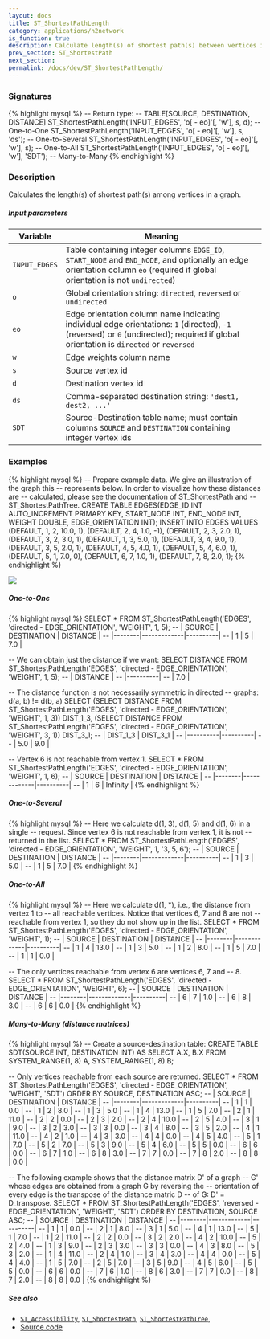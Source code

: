 ```yaml
---
layout: docs
title: ST_ShortestPathLength
category: applications/h2network
is_function: true
description: Calculate length(s) of shortest path(s) between vertices in a graph
prev_section: ST_ShortestPath
next_section:
permalink: /docs/dev/ST_ShortestPathLength/
---
```


### Signatures

{% highlight mysql %}
-- Return type:
--     TABLE[SOURCE, DESTINATION, DISTANCE]
ST_ShortestPathLength('INPUT_EDGES', 'o[ - eo]'[, 'w'],
                      s, d);    -- One-to-One
ST_ShortestPathLength('INPUT_EDGES', 'o[ - eo]'[, 'w'],
                      s, 'ds'); -- One-to-Several
ST_ShortestPathLength('INPUT_EDGES', 'o[ - eo]'[, 'w'],
                      s);       -- One-to-All
ST_ShortestPathLength('INPUT_EDGES', 'o[ - eo]'[, 'w'],
                      'SDT');   -- Many-to-Many
{% endhighlight %}

### Description

Calculates the length(s) of shortest path(s) among vertices in a
graph.

##### Input parameters

| Variable      | Meaning                                                                                                                                                                               |
|---------------|---------------------------------------------------------------------------------------------------------------------------------------------------------------------------------------|
| `INPUT_EDGES` | Table containing integer columns `EDGE_ID`, `START_NODE` and `END_NODE`, and optionally an edge orientation column `eo` (required if global orientation is not `undirected`)          |
| `o`           | Global orientation string: `directed`, `reversed` or `undirected`                                                                                                                     |
| `eo`          | Edge orientation column name indicating individual edge orientations: `1` (directed), `-1` (reversed) or `0` (undirected); required if global orientation is `directed` or `reversed` |
| `w`           | Edge weights column name                                                                                                                                                              |
| `s`           | Source vertex id                                                                                                                                                                      |
| `d`           | Destination vertex id                                                                                                                                                                 |
| `ds`          | Comma-separated destination string: `'dest1, dest2, ...'`                                                                                                                             |
| `SDT`         | Source-Destination table name; must contain columns `SOURCE` and `DESTINATION` containing integer vertex ids                                                                          |

### Examples

{% highlight mysql %}
-- Prepare example data. We give an illustration of the graph this
-- represents below. In order to visualize how these distances are
-- calculated, please see the documentation of ST_ShortestPath and
-- ST_ShortestPathTree.
CREATE TABLE EDGES(EDGE_ID INT AUTO_INCREMENT PRIMARY KEY,
                   START_NODE INT,
                   END_NODE INT,
                   WEIGHT DOUBLE,
                   EDGE_ORIENTATION INT);
INSERT INTO EDGES VALUES
    (DEFAULT, 1, 2, 10.0,  1),
    (DEFAULT, 2, 4,  1.0, -1),
    (DEFAULT, 2, 3,  2.0,  1),
    (DEFAULT, 3, 2,  3.0,  1),
    (DEFAULT, 1, 3,  5.0,  1),
    (DEFAULT, 3, 4,  9.0,  1),
    (DEFAULT, 3, 5,  2.0,  1),
    (DEFAULT, 4, 5,  4.0,  1),
    (DEFAULT, 5, 4,  6.0,  1),
    (DEFAULT, 5, 1,  7.0,  0),
    (DEFAULT, 6, 7,  1.0,  1),
    (DEFAULT, 7, 8,  2.0,  1);
{% endhighlight %}

<img class="displayed" src="../wdo.svg">

##### One-to-One

{% highlight mysql %}
SELECT * FROM
    ST_ShortestPathLength('EDGES',
        'directed - EDGE_ORIENTATION',
        'WEIGHT', 1, 5);
-- | SOURCE | DESTINATION | DISTANCE |
-- |--------|-------------|----------|
-- |      1 |           5 |      7.0 |

-- We can obtain just the distance if we want:
SELECT DISTANCE FROM
    ST_ShortestPathLength('EDGES',
        'directed - EDGE_ORIENTATION',
        'WEIGHT', 1, 5);
-- | DISTANCE |
-- |----------|
-- |      7.0 |

-- The distance function is not necessarily symmetric in directed
-- graphs: d(a, b) != d(b, a)
SELECT (SELECT DISTANCE FROM
            ST_ShortestPathLength('EDGES',
                'directed - EDGE_ORIENTATION',
                'WEIGHT', 1, 3)) DIST_1_3,
       (SELECT DISTANCE FROM
            ST_ShortestPathLength('EDGES',
                'directed - EDGE_ORIENTATION',
                'WEIGHT', 3, 1)) DIST_3_1;
-- | DIST_1_3 | DIST_3_1 |
-- |----------|----------|
-- |      5.0 |      9.0 |

-- Vertex 6 is not reachable from vertex 1.
SELECT * FROM
    ST_ShortestPathLength('EDGES',
        'directed - EDGE_ORIENTATION',
        'WEIGHT', 1, 6);
-- | SOURCE | DESTINATION | DISTANCE |
-- |--------|-------------|----------|
-- |      1 |           6 | Infinity |
{% endhighlight %}

##### One-to-Several

{% highlight mysql %}
-- Here we calculate d(1, 3), d(1, 5) and d(1, 6) in a single
-- request. Since vertex 6 is not reachable from vertex 1, it is not
-- returned in the list.
SELECT * FROM
    ST_ShortestPathLength('EDGES',
        'directed - EDGE_ORIENTATION',
        'WEIGHT', 1, '3, 5, 6');
-- | SOURCE | DESTINATION | DISTANCE |
-- |--------|-------------|----------|
-- |      1 |           3 |      5.0 |
-- |      1 |           5 |      7.0 |
{% endhighlight %}

##### One-to-All

{% highlight mysql %}
-- Here we calculate d(1, *), i.e., the distance from vertex 1 to
-- all reachable vertices. Notice that vertices 6, 7 and 8 are not
-- reachable from vertex 1, so they do not show up in the list.
SELECT * FROM
    ST_ShortestPathLength('EDGES',
        'directed - EDGE_ORIENTATION',
        'WEIGHT', 1);
-- | SOURCE | DESTINATION | DISTANCE |
-- |--------|-------------|----------|
-- |      1 |           4 |     13.0 |
-- |      1 |           3 |      5.0 |
-- |      1 |           2 |      8.0 |
-- |      1 |           5 |      7.0 |
-- |      1 |           1 |      0.0 |

-- The only vertices reachable from vertex 6 are vertices 6, 7 and
-- 8.
SELECT * FROM
    ST_ShortestPathLength('EDGES',
        'directed - EDGE_ORIENTATION',
        'WEIGHT', 6);
-- | SOURCE | DESTINATION | DISTANCE |
-- |--------|-------------|----------|
-- |      6 |           7 |      1.0 |
-- |      6 |           8 |      3.0 |
-- |      6 |           6 |      0.0 |
{% endhighlight %}

##### Many-to-Many (distance matrices)

{% highlight mysql %}
-- Create a source-destination table:
CREATE TABLE SDT(SOURCE INT,
                 DESTINATION INT) AS
    SELECT A.X, B.X
    FROM SYSTEM_RANGE(1, 8) A,
         SYSTEM_RANGE(1, 8) B;

-- Only vertices reachable from each source are returned.
SELECT * FROM
    ST_ShortestPathLength('EDGES',
        'directed - EDGE_ORIENTATION',
        'WEIGHT', 'SDT')
    ORDER BY SOURCE, DESTINATION ASC;
-- | SOURCE | DESTINATION | DISTANCE |
-- |--------|-------------|----------|
-- |      1 |           1 |      0.0 |
-- |      1 |           2 |      8.0 |
-- |      1 |           3 |      5.0 |
-- |      1 |           4 |     13.0 |
-- |      1 |           5 |      7.0 |
-- |      2 |           1 |     11.0 |
-- |      2 |           2 |      0.0 |
-- |      2 |           3 |      2.0 |
-- |      2 |           4 |     10.0 |
-- |      2 |           5 |      4.0 |
-- |      3 |           1 |      9.0 |
-- |      3 |           2 |      3.0 |
-- |      3 |           3 |      0.0 |
-- |      3 |           4 |      8.0 |
-- |      3 |           5 |      2.0 |
-- |      4 |           1 |     11.0 |
-- |      4 |           2 |      1.0 |
-- |      4 |           3 |      3.0 |
-- |      4 |           4 |      0.0 |
-- |      4 |           5 |      4.0 |
-- |      5 |           1 |      7.0 |
-- |      5 |           2 |      7.0 |
-- |      5 |           3 |      9.0 |
-- |      5 |           4 |      6.0 |
-- |      5 |           5 |      0.0 |
-- |      6 |           6 |      0.0 |
-- |      6 |           7 |      1.0 |
-- |      6 |           8 |      3.0 |
-- |      7 |           7 |      0.0 |
-- |      7 |           8 |      2.0 |
-- |      8 |           8 |      0.0 |

-- The following example shows that the distance matrix D' of a graph
-- G' whose edges are obtained from a graph G by reversing the
-- orientation of every edge is the transpose of the distance matric D
-- of G: D' = D_transpose.
SELECT * FROM
    ST_ShortestPathLength('EDGES',
        'reversed - EDGE_ORIENTATION',
        'WEIGHT', 'SDT')
    ORDER BY DESTINATION, SOURCE ASC;
-- | SOURCE | DESTINATION | DISTANCE |
-- |--------|-------------|----------|
-- |      1 |           1 |      0.0 |
-- |      2 |           1 |      8.0 |
-- |      3 |           1 |      5.0 |
-- |      4 |           1 |     13.0 |
-- |      5 |           1 |      7.0 |
-- |      1 |           2 |     11.0 |
-- |      2 |           2 |      0.0 |
-- |      3 |           2 |      2.0 |
-- |      4 |           2 |     10.0 |
-- |      5 |           2 |      4.0 |
-- |      1 |           3 |      9.0 |
-- |      2 |           3 |      3.0 |
-- |      3 |           3 |      0.0 |
-- |      4 |           3 |      8.0 |
-- |      5 |           3 |      2.0 |
-- |      1 |           4 |     11.0 |
-- |      2 |           4 |      1.0 |
-- |      3 |           4 |      3.0 |
-- |      4 |           4 |      0.0 |
-- |      5 |           4 |      4.0 |
-- |      1 |           5 |      7.0 |
-- |      2 |           5 |      7.0 |
-- |      3 |           5 |      9.0 |
-- |      4 |           5 |      6.0 |
-- |      5 |           5 |      0.0 |
-- |      6 |           6 |      0.0 |
-- |      7 |           6 |      1.0 |
-- |      8 |           6 |      3.0 |
-- |      7 |           7 |      0.0 |
-- |      8 |           7 |      2.0 |
-- |      8 |           8 |      0.0 |
{% endhighlight %}

##### See also

* [`ST_Accessibility`](../ST_Accessibility),
  [`ST_ShortestPath`](../ST_ShortestPath),
  [`ST_ShortestPathTree`](../ST_ShortestPathTree),
* <a href="https://github.com/irstv/H2GIS/blob/master/h2network/src/main/java/org/h2gis/network/graph_creator/ST_ShortestPathLength.java" target="_blank">Source code</a>
